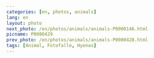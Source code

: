 ```yaml
---
categories: [en, photos, animals]
lang: en
layout: photo
next_photo: /en/photos/animals/animals-P0000146.html
picname: P0000429
prev_photo: /en/photos/animals/animals-P0000428.html
tags: [Animal, Fotofalle, Hyenas]
---
```

